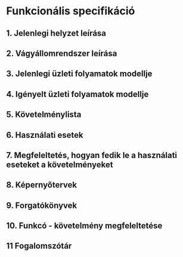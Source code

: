# Funkcionális specifikáció
## 1. Jelenlegi helyzet leírása
## 2. Vágyállomrendszer leírása
## 3. Jelenlegi üzleti folyamatok modellje
## 4. Igényelt üzleti folyamatok modellje
## 5. Követelménylista
## 6. Használati esetek
## 7. Megfeleltetés, hogyan fedik le a használati eseteket a követelményeket
## 8. Képernyőtervek
## 9. Forgatókönyvek
## 10. Funkcó - követelmény megfeleltetése
## 11 Fogalomszótár